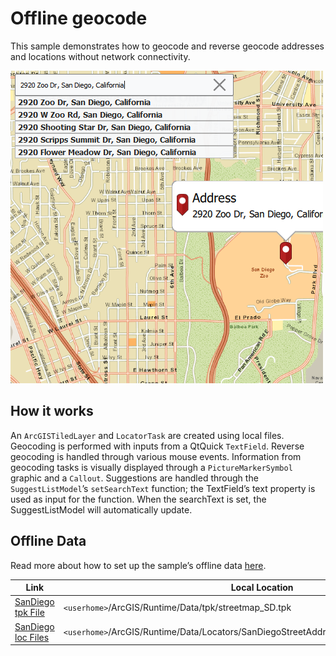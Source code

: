 # Offline geocode

This sample demonstrates how to geocode and reverse geocode addresses
and locations without network connectivity.

![](screenshot.png)

## How it works

An `ArcGISTiledLayer` and `LocatorTask` are created using local files.
Geocoding is performed with inputs from a QtQuick `TextField`. Reverse
geocoding is handled through various mouse events. Information from
geocoding tasks is visually displayed through a `PictureMarkerSymbol`
graphic and a `Callout`. Suggestions are handled through the
`SuggestListModel`’s `setSearchText` function; the TextField’s text
property is used as input for the function. When the searchText is set,
the SuggestListModel will automatically update.

## Offline Data

Read more about how to set up the sample’s offline data
[here](http://links.esri.com/ArcGISRuntimeQtSamples).

| Link                                                                                            | Local Location                                                                              |
| ----------------------------------------------------------------------------------------------- | ------------------------------------------------------------------------------------------- |
| [SanDiego tpk File](https://www.arcgis.com/home/item.html?id=7277419732964266b909bf2bae1ddb54)  | `<userhome>`/ArcGIS/Runtime/Data/tpk/streetmap\_SD.tpk                                      |
| [SanDiego loc Files](https://www.arcgis.com/home/item.html?id=c88c170e18f74740a0e4c660a5ff51c4) | `<userhome>`/ArcGIS/Runtime/Data/Locators/SanDiegoStreetAddress/SanDiego\_StreetAddress.loc |
